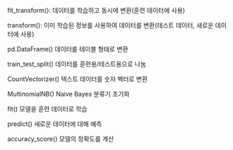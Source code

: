 fit_transform(): 데이터를 학습하고 동시에 변환(훈련 데이터에 사용)

transform(): 이미 학습된 정보를 사용하여 데이터를 변환(테스트 데이터, 새로운 데이터에 사용)

pd.DataFrame()	데이터를 테이블 형태로 변환

train_test_split()	데이터를 훈련용/테스트용으로 나눔

CountVectorizer()	텍스트 데이터를 숫자 벡터로 변환

MultinomialNB()	Naive Bayes 분류기 초기화

fit()	모델을 훈련 데이터로 학습

predict()	새로운 데이터에 대해 예측

accuracy_score()	모델의 정확도를 계산